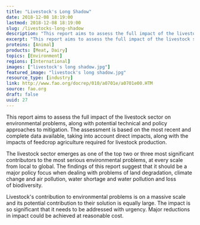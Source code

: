 ```yaml
---
title: "Livestock's Long Shadow"
date: 2018-12-08 18:19:00
lastmod: 2018-12-08 18:19:00
slug: /livestocks-long-shadow
description: "This report aims to assess the full impact of the livestock sector on environmental problems, along with potential technical and policy approaches to mitigation. The assessment is based on the most recent and complete data available, taking into account direct impacts, along with the impacts of feedcrop agriculture required for livestock production."
excerpt: "This report aims to assess the full impact of the livestock sector on environmental problems, along with potential technical and policy approaches to mitigation. The assessment is based on the most recent and complete data available, taking into account direct impacts, along with the impacts of feedcrop agriculture required for livestock production."
proteins: [Animal]
products: [Meat, Dairy]
topics: [Environment]
regions: [International]
images: ["livestock's long shadow.jpg"]
featured_image: "livestock's long shadow.jpg"
resource_type: [industry]
link: http://www.fao.org/docrep/010/a0701e/a0701e00.HTM
source: fao.org
draft: false
uuid: 27
---
```

This report aims to assess the full impact of the livestock sector on
environmental problems, along with potential technical and policy
approaches to mitigation. The assessment is based on the most recent and
complete data available, taking into account direct impacts, along with
the impacts of feedcrop agriculture required for livestock production.

The livestock sector emerges as one of the top two or three most
significant contributors to the most serious environmental problems, at
every scale from local to global. The findings of this report suggest
that it should be a major policy focus when dealing with problems of
land degradation, climate change and air pollution, water shortage and
water pollution and loss of biodiversity. 

Livestock's contribution to environmental problems is on a massive scale
and its potential contribution to their solution is equally large. The
impact is so significant that it needs to be addressed with urgency.
Major reductions in impact could be achieved at reasonable cost.
